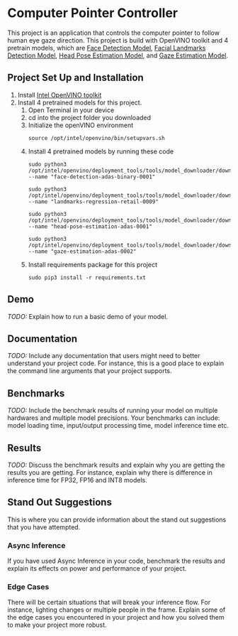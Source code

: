 # Computer Pointer Controller

This project is an application that controls the computer pointer to follow human eye gaze direction. This project is build with OpenVINO toolkit and 4 pretrain models, which are [Face Detection Model](https://docs.openvinotoolkit.org/latest/_models_intel_face_detection_adas_binary_0001_description_face_detection_adas_binary_0001.html), [Facial Landmarks Detection Model](https://docs.openvinotoolkit.org/latest/_models_intel_landmarks_regression_retail_0009_description_landmarks_regression_retail_0009.html), [Head Pose Estimation Model](https://docs.openvinotoolkit.org/latest/_models_intel_head_pose_estimation_adas_0001_description_head_pose_estimation_adas_0001.html), and [Gaze Estimation Model](https://docs.openvinotoolkit.org/latest/_models_intel_gaze_estimation_adas_0002_description_gaze_estimation_adas_0002.html).

## Project Set Up and Installation
1. Install [Intel OpenVINO toolkit](https://docs.openvinotoolkit.org/latest/index.html) 
2. Install 4 pretrained models for this project.
	1. Open Terminal in your device
	2. cd into the project folder you downloaded 
	3. Initialize the openVINO environment
    	```
    	source /opt/intel/openvino/bin/setupvars.sh
    	```
	4. Install 4 pretrained models by running these code
    	```
    	sudo python3 /opt/intel/openvino/deployment_tools/tools/model_downloader/downloader.py --name "face-detection-adas-binary-0001"
        ```
        ```
    	sudo python3 /opt/intel/openvino/deployment_tools/tools/model_downloader/downloader.py --name "landmarks-regression-retail-0009"
        ```
        ```
    	sudo python3 /opt/intel/openvino/deployment_tools/tools/model_downloader/downloader.py --name "head-pose-estimation-adas-0001"
        ```
        ```
    	sudo python3 /opt/intel/openvino/deployment_tools/tools/model_downloader/downloader.py --name "gaze-estimation-adas-0002"
    	```
	5. Install requirements package for this project
    	```
    	sudo pip3 install -r requirements.txt
    	```

## Demo
*TODO:* Explain how to run a basic demo of your model.

## Documentation
*TODO:* Include any documentation that users might need to better understand your project code. For instance, this is a good place to explain the command line arguments that your project supports.

## Benchmarks
*TODO:* Include the benchmark results of running your model on multiple hardwares and multiple model precisions. Your benchmarks can include: model loading time, input/output processing time, model inference time etc.

## Results
*TODO:* Discuss the benchmark results and explain why you are getting the results you are getting. For instance, explain why there is difference in inference time for FP32, FP16 and INT8 models.

## Stand Out Suggestions
This is where you can provide information about the stand out suggestions that you have attempted.

### Async Inference
If you have used Async Inference in your code, benchmark the results and explain its effects on power and performance of your project.

### Edge Cases
There will be certain situations that will break your inference flow. For instance, lighting changes or multiple people in the frame. Explain some of the edge cases you encountered in your project and how you solved them to make your project more robust.
